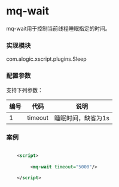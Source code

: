 mq-wait
=====
mq-wait用于控制当前线程睡眠指定的时间。

### 实现模块

com.alogic.xscript.plugins.Sleep

### 配置参数

支持下列参数：

| 编号 | 代码 | 说明 |
| ---- | ---- | ---- |
| 1 | timeout | 睡眠时间，缺省为1s |


### 案例

```xml

	<script>
	
   		 <mq-wait timeout="5000"/>
        
    </script>
```